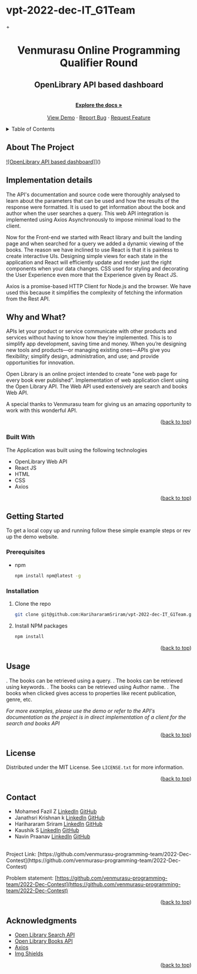 # vpt-2022-dec-IT_G1Team

<a name="readme-top"></a>

<!-- PROJECT LOGO -->
+<br />
<div align="center">
  <h1 align="center"><b><bold>Venmurasu Online Programming Qualifier Round</b></bold></h1>

  <p align="center">
    <h2>OpenLibrary API based dashboard</h2>
    <br />
    <a href="https://github.com/venmurasu-programming-team/2022-Dec-Contest"><strong>Explore the docs »</strong></a>
    <br />
    <br />
    <a href="https://github.com/venmurasu-programming-team/2022-Dec-Contest">View Demo</a>
    ·
    <a href="https://github.com/othneildrew/Best-README-Template/issues">Report Bug</a>
    ·
    <a href="https://github.com/othneildrew/Best-README-Template/issues">Request Feature</a>
  </p>
</div>



<!-- TABLE OF CONTENTS -->
<details>
  <summary>Table of Contents</summary>
  <ol>
    <li>
      <a href="#about-the-project">About The Project</a>
      <ul>
        <li><a href="#built-with">Built With</a></li>
      </ul>
    </li>
    <li>
      <a href="#getting-started">Getting Started</a>
      <ul>
        <li><a href="#prerequisites">Prerequisites</a></li>
        <li><a href="#installation">Installation</a></li>
      </ul>
    </li>
    <li><a href="#usage">Usage</a></li>
    <li><a href="#license">License</a></li>
    <li><a href="#contact">Contact</a></li>
    <li><a href="#acknowledgments">Acknowledgments</a></li>
  </ol>
</details>



<!-- ABOUT THE PROJECT -->
## About The Project

[![OpenLibrary API based dashboard]][product-screenshot]](<!-- the link of the project-->)

## Implementation details

The API's documentation and source code were thoroughly analysed to learn about the parameters that can be used and how the results of the response were formatted. It is used to get information about the book and author when the user searches a query. 
This web API integration is implemented using Axios  Asynchronously to impose minimal load to the client. 

Now for the Front-end we started with React library and built the landing page and when searched for a query we added a dynamic viewing of the books. The reason we have inclined to use React is that it is painless to create interactive UIs. Designing simple views for each state in the application and React will efficiently update and render just the right components when your data changes.
CSS used for styling and decorating the User Experience even more that the Experience given by React JS.

Axios is a promise-based HTTP Client for Node.js and the browser. We have used this because it simplifies the complexity of fetching the information from the Rest API.

## Why and What?
APIs let your product or service communicate with other products and services without having to know how they’re implemented. This is to simplify app development, saving time and money. When you’re designing new tools and products—or managing existing ones—APIs give you flexibility; simplify design, administration, and use; and provide opportunities for innovation.

Open Library is an online project intended to create "one web page for every book ever published".
Implementation of web application client using the Open Library API. The Web API used extensively are search and books Web API.

A special thanks to Venmurasu team for giving us an amazing opportunity to work with this wonderful API.
<p align="right">(<a href="#readme-top">back to top</a>)</p>


### Built With

The Application was built using the following technologies 

* OpenLibrary Web API
* React JS
* HTML
* CSS
* Axios


<p align="right">(<a href="#readme-top">back to top</a>)</p>



<!-- GETTING STARTED -->
## Getting Started

To get a local copy up and running follow these simple example steps or rev up the demo website.

### Prerequisites


* npm
  ```sh
  npm install npm@latest -g
  ```

### Installation

1. Clone the repo
   ```sh
   git clone git@github.com:HarihararamSriram/vpt-2022-dec-IT_G1Team.git
   ```
2. Install NPM packages
   ```sh
   npm install
   ```

<p align="right">(<a href="#readme-top">back to top</a>)</p>

<!-- USAGE EXAMPLES -->
## Usage

. The books can be retrieved using a query.
. The books can be retrieved using keywords.
. The books can be retrieved using Author name.
. The books when clicked gives access to properties like recent publication, genre, etc.

_For more examples, please use the demo or refer to the API's documentation as the project is in direct implementation of a client for the search and books API_

<p align="right">(<a href="#readme-top">back to top</a>)</p>


<!-- LICENSE -->
## License

Distributed under the MIT License. See `LICENSE.txt` for more information.

<p align="right">(<a href="#readme-top">back to top</a>)</p>

<!-- CONTACT -->
## Contact

* Mohamed Fazil Z [LinkedIn](https://www.linkedin.com/in/mohamed-fazil-z-30b089193/) [GitHub](https://github.com/fazil2003)
* Janathsri Krishnan k [LinkedIn](https://www.linkedin.com/in/janath-jsk-5446bb184/) [GitHub](https://github.com/janathsrikrishnan)
* Harihararam Sriram [LinkedIn](https://www.linkedin.com/in/harihararam-sriram-626a261bb/) [GitHub](https://github.com/HarihararamSriram)
* Kaushik S [LinkedIn](https://www.linkedin.com/in/kaushik-ss/) [GitHub](https://github.com/Kaushik-Ss)
* Navin Praanav  [LinkedIn](https://www.linkedin.com/in/navin-praanav-62088323b/) [GitHub](https://github.com/20i230-Navin)

<br>
Project Link: [https://github.com/venmurasu-programming-team/2022-Dec-Contest](https://github.com/venmurasu-programming-team/2022-Dec-Contest)

Problem statement: [https://github.com/venmurasu-programming-team/2022-Dec-Contest](https://github.com/venmurasu-programming-team/2022-Dec-Contest)


<p align="right">(<a href="#readme-top">back to top</a>)</p>

<!-- ACKNOWLEDGMENTS -->
## Acknowledgments

* [Open Library Search API](https://openlibrary.org/dev/docs/api/search)
* [Open Library Books API](https://openlibrary.org/dev/docs/api/books)
* [Axios](https://axios-http.com/docs/intro)
* [Img Shields](https://shields.io)


<p align="right">(<a href="#readme-top">back to top</a>)</p>



<!-- MARKDOWN LINKS & IMAGES -->
<!-- https://www.markdownguide.org/basic-syntax/#reference-style-links -->
[GitHub]:https://github.githubassets.com/images/modules/logos_page/GitHub-Mark.png
[LinkedIn]:https://img.icons8.com/fluency/512/linkedin.png 
[license-shield]: https://img.shields.io/github/license/othneildrew/Best-README-Template.svg?style=for-the-badge
[linkedin-shield]: https://img.shields.io/badge/-LinkedIn-black.svg?style=for-the-badge&logo=linkedin&colorB=555
[product-screenshot]: /vpt-frontend-app/images/home.png
